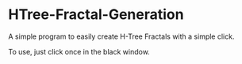 # HTree-Fractal-Generation
A simple program to easily create H-Tree Fractals with a simple click.

To use, just click once in the black window.
